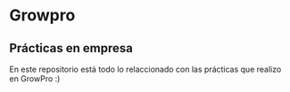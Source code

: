 # Growpro

## Prácticas en empresa

En este repositorio está todo lo relaccionado con las prácticas que realizo en GrowPro :)
